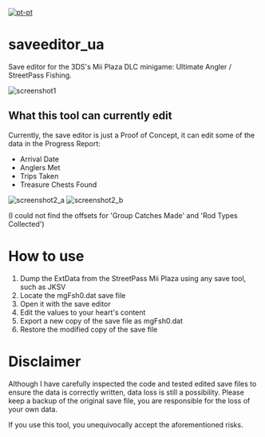 [![pt-pt](https://img.shields.io/badge/lang-pt--pt-red.svg)]([https://github.com/jonatasemidio/multilanguage-readme-pattern/blob/master/README.pt-pt.md](https://github.com/Zapobyss/saveeditor_ua/edit/main/README.pt-PT.md))

# saveeditor_ua
Save editor for the 3DS's Mii Plaza DLC minigame: Ultimate Angler / StreetPass Fishing.

![screenshot1](https://github.com/Zapobyss/saveeditor_ua/assets/159708642/fa86ca25-feab-45b0-a672-d267780fc292)

## What this tool can currently edit
Currently, the save editor is just a Proof of Concept, it can edit some of the data in the Progress Report:
- Arrival Date
- Anglers Met
- Trips Taken
- Treasure Chests Found

![screenshot2_a](https://github.com/Zapobyss/saveeditor_ua/assets/159708642/3db37213-d599-4df6-b58c-9cc7f5aeef30)
![screenshot2_b](https://github.com/Zapobyss/saveeditor_ua/assets/159708642/c70a61ea-75c7-426c-a8e9-ab4fcdcc9b03)

(I could not find the offsets for 'Group Catches Made' and 'Rod Types Collected')

# How to use
1. Dump the ExtData from the StreetPass Mii Plaza using any save tool, such as JKSV
2. Locate the mgFsh0.dat save file
3. Open it with the save editor
4. Edit the values to your heart's content
5. Export a new copy of the save file as mgFsh0.dat
6. Restore the modified copy of the save file

# Disclaimer
Although I have carefully inspected the code and tested edited save files to ensure the data is correctly written, data loss is still a possibility. Please keep a backup of the original save file, you are responsible for the loss of your own data.

If you use this tool, you unequivocally accept the aforementioned risks.

